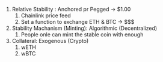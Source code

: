 1. Relative Stability : Anchored pr Pegged -> $1.00
   1. Chainlink price feed
   2. Set a function to exchange ETH & BTC -> $$$
2. Stability Machanism (Minting): Algorithmic (Decentralized)
   1. People onle can mint the stable coin with enough
3. Collateral: Exogenous (Crypto) 
   1. wETH
   2. wBTC